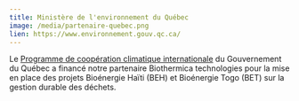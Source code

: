 ```yaml
---
title: Ministère de l'environnement du Québec
image: /media/partenaire-quebec.png
lien: https://www.environnement.gouv.qc.ca/
---
```

Le [Programme de coopération climatique internationale](https://www.environnement.gouv.qc.ca/programmes/coop-climatique-internationale/index.htm) du Gouvernement du Québec a financé notre partenaire Biothermica technologies pour la mise en place des projets Bioénergie Haïti (BEH) et Bioénergie Togo (BET) sur la gestion durable des déchets.

